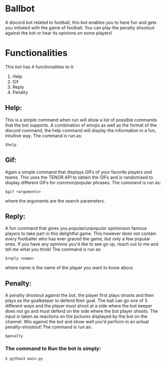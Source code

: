 # Ballbot
A discord bot related to football, this bot enables you to have fun and gets you initiated with the game of football. You can play the penalty shootout against the bot or hear its opinions on some players!

# Functionalities
This bot has 4 functionalities to it:
1. Help
2. Gif 
3. Reply
4. Penalty

## Help:

This is a simple command when run will show a list of possible commands that the bot supports. A combination of emojis as well as the format of the discord command, the help command will display the information in a fun, intuitive way. 
The command is run as:
```
$help
```

## Gif:

Again a simple command that displays GIFs of your favorite players and teams. This uses the TENOR API to obtain the GIFs and is randomised to display different GIFs for common/popular phrases. 
The command is run as:
```
$gif <arguments>
```
where the arguments are the search parameters.

## Reply:

A fun command that gives you popular/unpopular opinionson famous players to take part in this delightful game. This however does not contain every footballer who has ever graced the game, but only a few popular ones. If you have any opinions you'd like to see go up,
reach out to me and tell me what you think!
The command is run as:
```
$reply <name>
```
where name is the name of the player you want to know about.

## Penalty:
A penalty shootout against the bot, the player first plays shoots and then plays as the goalkeeper to defend their goal. The ball can go one of 3 different ways and the player must shoot at a side where the bot keeper does not go and must defend on the side where the bot player shoots.
The input is taken as reactions on the pictures displayed by the bot on the channel. Win against the bot and show well you'd perform in an actual penalty-shootout! 
The command is run as:
```
$penalty
```

### The command to Run the bot is simply: 

```
$ python3 main.py
```

